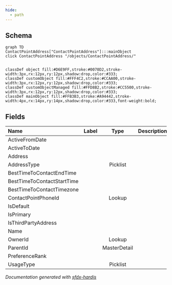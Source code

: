 ```yaml
---
hide:
  - path
---
```



## Schema

```mermaid
graph TD
ContactPointAddress["ContactPointAddress"]:::mainObject
click ContactPointAddress "/objects/ContactPointAddress/"


classDef object fill:#D6E9FF,stroke:#0070D2,stroke-width:3px,rx:12px,ry:12px,shadow:drop,color:#333;
classDef customObject fill:#FFF4C2,stroke:#CCAA00,stroke-width:3px,rx:12px,ry:12px,shadow:drop,color:#333;
classDef customObjectManaged fill:#FFD8B2,stroke:#CC5500,stroke-width:3px,rx:12px,ry:12px,shadow:drop,color:#333;
classDef mainObject fill:#FFB3B3,stroke:#A94442,stroke-width:4px,rx:14px,ry:14px,shadow:drop,color:#333,font-weight:bold;

```


<!-- Object description -->

## Fields

| Name      | Label | Type | Description |
| :-------- | :---- | :--: | :---------- | 
| ActiveFromDate |  |  | <!-- --> |
| ActiveToDate |  |  | <!-- --> |
| Address |  |  | <!-- --> |
| AddressType |  | Picklist | <!-- --> |
| BestTimeToContactEndTime |  |  | <!-- --> |
| BestTimeToContactStartTime |  |  | <!-- --> |
| BestTimeToContactTimezone |  |  | <!-- --> |
| ContactPointPhoneId |  | Lookup | <!-- --> |
| IsDefault |  |  | <!-- --> |
| IsPrimary |  |  | <!-- --> |
| IsThirdPartyAddress |  |  | <!-- --> |
| Name |  |  | <!-- --> |
| OwnerId |  | Lookup | <!-- --> |
| ParentId |  | MasterDetail | <!-- --> |
| PreferenceRank |  |  | <!-- --> |
| UsageType |  | Picklist | <!-- --> |








_Documentation generated with [sfdx-hardis](https://sfdx-hardis.cloudity.com)_
